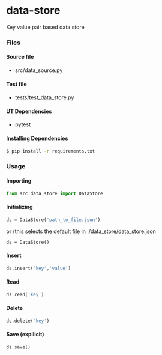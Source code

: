 # data-store
Key value pair based data store

### Files
#### Source file
  - src/data_source.py

#### Test file
  - tests/test_data_store.py
  
#### UT Dependencies
  - pytest
  
#### Installing Dependencies
```sh
$ pip install -r requirements.txt
```
  
### Usage
#### Importing
```py
from src.data_store import DataStore
```

#### Initializing
```py
ds = DataStore('path_to_file.json')
```
or (this selects the default file in ./data_store/data_store.json
```
ds = DataStore()
```

#### Insert
```py
ds.insert('key','value')
```

#### Read
```py
ds.read('key')
```

#### Delete
```py
ds.delete('key')
```

#### Save (expilicit)
```py
ds.save()
```
